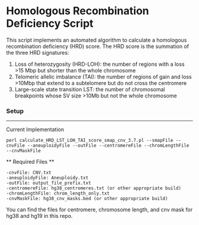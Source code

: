 # Homologous Recombination Deficiency Script #
This script implements an automated algorithm to calculate a homologous recombination deficiency (HRD) score. The HRD score is the summation of the three HRD signatures:

1. Loss of heterozygosity (HRD-LOH): the number of regions with a loss  >15 Mbp but shorter than the whole chromosome
2. Telomeric allelic imbalance (TAI): the number of regions of gain and loss >10Mbp that extend to a subtelomere but do not cross the centromere
3. Large-scale state transition LST: the number of chromosomal breakpoints whose SV size >10Mb but not the whole chromosome


### Setup ###
---
Current Implementation
```
perl calculate_HRD_LST_LOH_TAI_score_smap_cnv_3.7.pl --smapFile --cnvFile --aneuploidyFile --outFile --centromereFile --chromLengthFile --cnvMaskFile
```

** Required Files **
```
-cnvFile: CNV.txt 
-aneuploidyFile: Aneuploidy.txt 
-outFile: output_file_prefix.txt 
-centromereFile: hg38_centromeres.txt (or other appropriate build)
-chromLengthFile: chrom_length_only.txt 
-cnvMaskFile: hg38_cnv_masks.bed (or other appropriate build)
```

You can find the files for centromere, chromosome length, and cnv mask for hg38 and hg19 in this repo.
